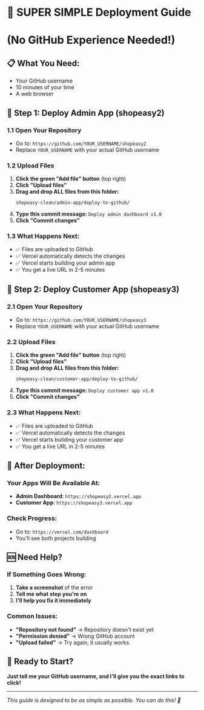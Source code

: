 # 🚀 SUPER SIMPLE Deployment Guide
# (No GitHub Experience Needed!)

## 📋 **What You Need:**
- Your GitHub username
- 10 minutes of your time
- A web browser

## 🎯 **Step 1: Deploy Admin App (shopeasy2)**

### **1.1 Open Your Repository**
- Go to: `https://github.com/YOUR_USERNAME/shopeasy2`
- Replace `YOUR_USERNAME` with your actual GitHub username

### **1.2 Upload Files**
1. **Click the green "Add file" button** (top right)
2. **Click "Upload files"**
3. **Drag and drop ALL files from this folder:**
   ```
   shopeasy-clean/admin-app/deploy-to-github/
   ```
4. **Type this commit message:** `Deploy admin dashboard v1.0`
5. **Click "Commit changes"**

### **1.3 What Happens Next:**
- ✅ Files are uploaded to GitHub
- ✅ Vercel automatically detects the changes
- ✅ Vercel starts building your admin app
- ✅ You get a live URL in 2-5 minutes

## 🎯 **Step 2: Deploy Customer App (shopeasy3)**

### **2.1 Open Your Repository**
- Go to: `https://github.com/YOUR_USERNAME/shopeasy3`
- Replace `YOUR_USERNAME` with your actual GitHub username

### **2.2 Upload Files**
1. **Click the green "Add file" button** (top right)
2. **Click "Upload files"**
3. **Drag and drop ALL files from this folder:**
   ```
   shopeasy-clean/customer-app/deploy-to-github/
   ```
4. **Type this commit message:** `Deploy customer app v1.0`
5. **Click "Commit changes"**

### **2.3 What Happens Next:**
- ✅ Files are uploaded to GitHub
- ✅ Vercel automatically detects the changes
- ✅ Vercel starts building your customer app
- ✅ You get a live URL in 2-5 minutes

## 🎉 **After Deployment:**

### **Your Apps Will Be Available At:**
- **Admin Dashboard**: `https://shopeasy2.vercel.app`
- **Customer App**: `https://shopeasy3.vercel.app`

### **Check Progress:**
- Go to: `https://vercel.com/dashboard`
- You'll see both projects building

## 🆘 **Need Help?**

### **If Something Goes Wrong:**
1. **Take a screenshot** of the error
2. **Tell me what step you're on**
3. **I'll help you fix it immediately**

### **Common Issues:**
- **"Repository not found"** → Repository doesn't exist yet
- **"Permission denied"** → Wrong GitHub account
- **"Upload failed"** → Try again, it usually works

## 🚀 **Ready to Start?**

**Just tell me your GitHub username, and I'll give you the exact links to click!**

---
*This guide is designed to be as simple as possible. You can do this! 💪*


